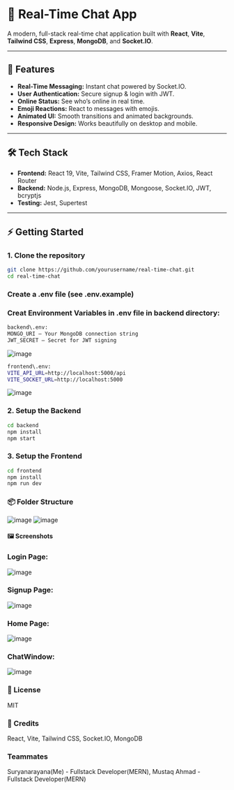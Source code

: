 # 💬 Real-Time Chat App

A modern, full-stack real-time chat application built with **React**, **Vite**, **Tailwind CSS**, **Express**, **MongoDB**, and **Socket.IO**.



---

## 🚀 Features

- **Real-Time Messaging:** Instant chat powered by Socket.IO.
- **User Authentication:** Secure signup & login with JWT.
- **Online Status:** See who’s online in real time.
- **Emoji Reactions:** React to messages with emojis.
- **Animated UI:** Smooth transitions and animated backgrounds.
- **Responsive Design:** Works beautifully on desktop and mobile.

---

## 🛠️ Tech Stack

- **Frontend:** React 19, Vite, Tailwind CSS, Framer Motion, Axios, React Router
- **Backend:** Node.js, Express, MongoDB, Mongoose, Socket.IO, JWT, bcryptjs
- **Testing:** Jest, Supertest

---

## ⚡ Getting Started

### 1. Clone the repository

```sh
git clone https://github.com/yourusername/real-time-chat.git
cd real-time-chat
```
### Create a .env file (see .env.example)
### Creat Environment Variables in .env file in backend directory:
```sh
backend\.env:
MONGO_URI – Your MongoDB connection string
JWT_SECRET – Secret for JWT signing
```
![image](https://github.com/user-attachments/assets/870a51cc-963e-4b39-9647-d7a16c656662)

```sh
frontend\.env:
VITE_API_URL=http://localhost:5000/api
VITE_SOCKET_URL=http://localhost:5000
```
![image](https://github.com/user-attachments/assets/7dd9956e-3305-43c1-871b-4999da2efee8)


### 2. Setup the Backend
```sh
cd backend 
npm install
npm start
```

### 3. Setup the Frontend
```sh
cd frontend
npm install
npm run dev
```

### 📦 Folder Structure
![image](https://github.com/user-attachments/assets/e7df3ee9-9ae8-4726-a8ba-e9ccaf53ecdf)
![image](https://github.com/user-attachments/assets/851b84bd-aee9-41ca-ad83-aa1c8f08be37)

#### 🖼️ Screenshots
### Login Page:
![image](https://github.com/user-attachments/assets/5bc7145d-5834-4ed7-bb1d-f40c2812add0)

### Signup Page:
![image](https://github.com/user-attachments/assets/fffd9144-bb7a-4b2f-8bff-a3f2cc8f9d60)

### Home Page:
![image](https://github.com/user-attachments/assets/e5c060bd-55c8-417d-8939-f5c0a409998f)

### ChatWindow:
![image](https://github.com/user-attachments/assets/bcf52185-3069-47da-a208-2f314c5f3703)

### 📝 License
MIT

### 🙏 Credits
React, 
Vite, 
Tailwind CSS, 
Socket.IO, 
MongoDB

### Teammates
Suryanarayana(Me) - Fullstack Developer(MERN), 
Mustaq Ahmad - Fullstack Developer(MERN)

